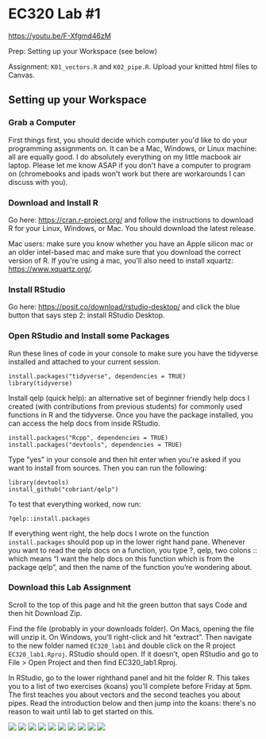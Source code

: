 # EC320 Lab #1

https://youtu.be/F-Xfgmd46zM

Prep: Setting up your Workspace (see below)

Assignment: `K01_vectors.R` and `K02_pipe.R`. Upload your knitted html files to Canvas.

## Setting up your Workspace

### Grab a Computer

First things first, you should decide which computer you'd like to do your programming assignments on. It can be a Mac, Windows, or Linux machine: all are equally good. I do absolutely everything on my little macbook air laptop. Please let me know ASAP if you don't have a computer to program on (chromebooks and ipads won't work but there are workarounds I can discuss with you). 

### Download and Install R

Go here: https://cran.r-project.org/ and follow the instructions to download R for your Linux, Windows, or Mac. You should download the latest release. 

Mac users: make sure you know whether you have an Apple silicon mac or an older intel-based mac and make sure that you download the correct version of R. If you're using a mac, you'll also need to install xquartz: https://www.xquartz.org/.

### Install RStudio

Go here: https://posit.co/download/rstudio-desktop/ and click the blue button that says step 2: install RStudio Desktop.

### Open RStudio and Install some Packages

Run these lines of code in your console to make sure you have the tidyverse installed and attached to your current session.

```{r}
install.packages("tidyverse", dependencies = TRUE)
library(tidyverse)
```

Install qelp (quick help): an alternative set of beginner friendly help docs I created (with contributions from previous students) for commonly used functions in R and the tidyverse. Once you have the package installed, you can access the help docs from inside RStudio.

```{r}
install.packages("Rcpp", dependencies = TRUE)
install.packages("devtools", dependencies = TRUE)
```

Type "yes" in your console and then hit enter when you're asked if you want to install from sources. Then you can run the following:

```{r}
library(devtools)
install_github("cobriant/qelp")
```

To test that everything worked, now run:

```{r}
?qelp::install.packages
```

If everything went right, the help docs I wrote on the function `install.packages` should pop up in the lower right hand pane. Whenever you want to read the qelp docs on a function, you type ?, qelp, two colons :: which means “I want the help docs on this function which is from the package qelp”, and then the name of the function you’re wondering about.

### Download this Lab Assignment

Scroll to the top of this page and hit the green button that says Code and then hit Download Zip.

Find the file (probably in your downloads folder). On Macs, opening the file will unzip it. On Windows, you’ll right-click and hit “extract”. Then navigate to the new folder named `EC320_lab1` and double click on the R project `EC320_lab1.Rproj`. RStudio should open. If it doesn’t, open RStudio and go to File > Open Project and then find EC320_lab1.Rproj.

In RStudio, go to the lower righthand panel and hit the folder R. This takes you to a list of two exercises (koans) you’ll complete before Friday at 5pm. The first teaches you about vectors and the second teaches you about pipes. Read the introduction below and then jump into the koans: there's no reason to wait until lab to get started on this.

![](https://github.com/cobriant/tidyverse_illustrated/blob/main/Learning%20the%20Tidyverse-01.jpg)
![](https://github.com/cobriant/tidyverse_illustrated/blob/main/Learning%20the%20Tidyverse-02.jpg)
![](https://github.com/cobriant/tidyverse_illustrated/blob/main/Learning%20the%20Tidyverse-03.jpg)
![](https://github.com/cobriant/tidyverse_illustrated/blob/main/Learning%20the%20Tidyverse-04.jpg)
![](https://github.com/cobriant/tidyverse_illustrated/blob/main/Learning%20the%20Tidyverse-05.jpg)
![](https://github.com/cobriant/tidyverse_illustrated/blob/main/Learning%20the%20Tidyverse-06.jpg)
![](https://github.com/cobriant/tidyverse_illustrated/blob/main/Learning%20the%20Tidyverse-07.jpg)
![](https://github.com/cobriant/tidyverse_illustrated/blob/main/Learning%20the%20Tidyverse-08.jpg)
![](https://github.com/cobriant/tidyverse_illustrated/blob/main/Learning%20the%20Tidyverse-09.jpg)
![](https://github.com/cobriant/tidyverse_illustrated/blob/main/Learning%20the%20Tidyverse-10.jpg)

